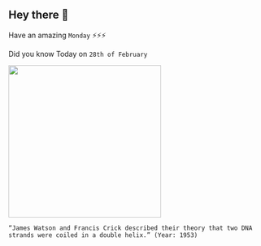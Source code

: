 ## Hey there 👋
Have an amazing `Monday` ⚡⚡⚡

Did you know Today on `28th of February`
 
 [<img src="https://mariaalbatok.files.wordpress.com/2014/10/watson-crick-dna-model.jpg" width="300" />](https://www.bbc.co.uk/bitesize/articles/z4pd382#:~:text=Crick%20and%20Watson's%20feat%20was,All%20human%20cells%20contain%20DNA.) 
 ```
“James Watson and Francis Crick described their theory that two DNA strands were coiled in a double helix.” (Year: 1953)
```
